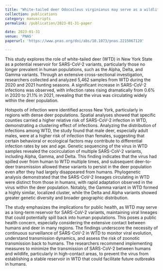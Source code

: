 ```yaml
---
title: "White-tailed deer Odocoileus virginianus may serve as a wildlife reservoir for nearly extinct SARS-CoV-2 variants of concern"
collection: publications
category: manuscripts
permalink: /publication/2023-01-31-paper

date: 2023-01-31
venue: 'PNAS'
paperurl: 'https://www.pnas.org/doi/abs/10.1073/pnas.2215067120'

---
```


This study explores the role of white-tailed deer (WTD) in New York State as a potential reservoir for SARS-CoV-2 variants, particularly those no longer prevalent in human populations, 
such as the Alpha, Delta, and Gamma variants. Through an extensive cross-sectional investigation, researchers collected and analyzed 5,462 samples from WTD during the 2020 and 2021 hunting 
seasons. A significant increase in SARS-CoV-2 infections was observed, with infection rates rising dramatically from 0.6% in 2020 to 21.1% in 2021, revealing that the virus was circulating 
widely within the deer population.

Hotspots of infection were identified across New York, particularly in regions with dense deer populations. Spatial analyses showed that specific counties carried a higher relative risk of SARS-CoV-2 
infection in WTD, demonstrating a clustering effect of infections. Analyzing the distribution of infections among WTD, the study found that male deer, especially adult males, were at a higher risk of
infection than females, suggesting that certain behavioral or ecological factors may contribute to differential infection rates by sex and age.
Genetic sequencing of the virus in WTD samples revealed the cocirculation of multiple SARS-CoV-2 variants, including Alpha, Gamma, and Delta. This finding indicates that the virus had spilled over from human
 to WTD multiple times, and subsequent deer-to-deer transmission allowed these variants to persist in the deer population even after they had largely disappeared from humans. Phylogenetic analysis 
demonstrated that the SARS-CoV-2 lineages circulating in WTD were distinct from those in humans, with rapid adaptation observed in the virus within the deer population. Notably, the Gamma variant in
WTD formed a highly similar, localized cluster, while the Delta and Alpha variants showed greater genetic diversity and broader geographic distribution.

The study emphasizes the implications for public health, as WTD may serve as a long-term reservoir for SARS-CoV-2 variants, maintaining viral lineages that could potentially spill back into human populations. 
This poses a public health concern, especially considering the extensive contact between humans and deer in many regions. The findings underscore the necessity of continuous surveillance of SARS-CoV-2 in WTD 
to monitor viral evolution, understand transmission dynamics, and assess the risk of zoonotic transmission back to humans. The researchers recommend implementing measures to minimize the transmission of
SARS-CoV-2 between humans and wildlife, particularly in high-contact areas, to prevent the virus from establishing a stable reservoir in WTD that could facilitate future outbreaks in humans.
